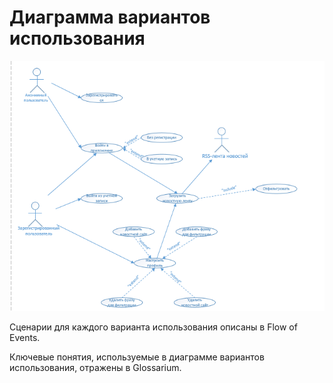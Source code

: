 # Диаграмма вариантов использования

![Диаграмма вариантов использования](https://github.com/RomanFedenko/Jcrpo-version-too-/blob/main/Images/System%20design/Use%20case.png)

Сценарии для каждого варианта использования описаны в Flow of Events.

Ключевые понятия, используемые в диаграмме вариантов использования, отражены в Glossarium. 
